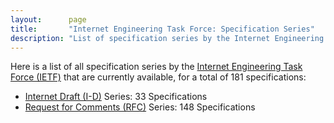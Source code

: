 ```yaml
---
layout:      page
title:       "Internet Engineering Task Force: Specification Series"
description: "List of specification series by the Internet Engineering Task Force (IETF/)"
---
```


Here is a list of all specification series by the [Internet Engineering Task Force (IETF)](http://www.ietf.org/) that are currently available, for a total of 181 specifications:

  * [Internet Draft (I-D)](I-D/) Series: 33 Specifications
  * [Request for Comments (RFC)](RFC/) Series: 148 Specifications
